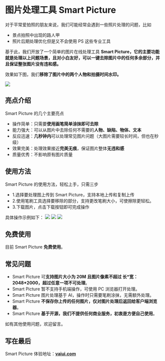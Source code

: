 # 图片处理工具 Smart Picture
对于平常爱拍照的朋友来说，我们可能经常会遇到一些照片处理的问题，比如
- 景点拍照中出现的路人甲
- 照片后期处理优化但是又不会使用 PS 这些专业工具

基于此，我们开放了一个简单的图片在线处理工具 **Smart Picture，它的主要功能就是处理以上问题场景，且对小白友好，可以一键去除图片中的任何多余部分，并且保证整张图片没有违和感。**

效果如下图，我们**移除了图片中的两个人物和拍摄时间水印。**

![](https://p.ipic.vip/1chb86.jpg)

## 亮点介绍
Smart Picture 的几个主要亮点
- 操作简单：只需要**使用画笔简单涂抹即可去除**
- 能力强大：可以从图片中去除任何不需要的**人物、缺陷、物体、文本**
- 反应迅速：**几秒钟内**可以处理常见图片问题（大图片需要较长时间，但也在秒级）
- 效果完美：处理效果接近**完美无痕**，保证图片整体**无违和感**
- 质量优秀：不影响原有图片质量

## 使用方法
Smart Picture 的使用方法，轻松上手，只需三步

- 1.选择要处理图上传到 Smart Picture，支持本地上传和复制上传
- 2.使用笔刷工具选择要移除的部分，支持更改笔刷大小，可使擦除更轻松。
- 3.下载图片，点击下载按钮即可完成操作


具体操作示例如下：
![](https://p.ipic.vip/woepwp.png)
![](https://p.ipic.vip/l7plmt.png)
![](https://p.ipic.vip/l6vvq6.png)

## 免费使用
目前 Smart Picture **免费使用**。

## 常见问题
- Smart Picture 可**支持图片大小为 20M 且图片像素不超过 长\*宽：2048*2000，超过任意一项不可处理**。
- Smart Picture 暂不支持手机端操作，可使用 PC 浏览器打开处理。
- Smart Picture 图片处理基于 AI，操作时只需要笔刷涂抹，无需额外处理。
- Smart Picture **不保存你上传的任何图片，仅对图片处理后返回给客户端浏览器**。
- Smart Picture **基于开源，我们不提供任何商业服务，初衷是方便自己使用**。

如有其他使用问题，欢迎留言。

## 写在最后
Smart Picture 体验地址：**[vaiui.com](https://vaiui.com)**
